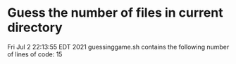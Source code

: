 # Guess the number of files in current directory
Fri Jul  2 22:13:55 EDT 2021
guessinggame.sh contains the following number of lines of code:
15
